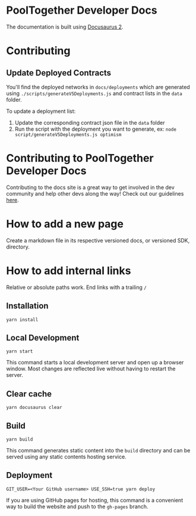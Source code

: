 # PoolTogether Developer Docs

The documentation is built using [Docusaurus 2](https://v2.docusaurus.io/).

# Contributing

## Update Deployed Contracts

You'll find the deployed networks in `docs/deployments` which are generated using `./scripts/generateV5Deployments.js` and contract lists in the `data` folder.

To update a deployment list:

1. Update the corresponding contract json file in the `data` folder
2. Run the script with the deployment you want to generate, ex: `node script/generateV5Deployments.js optimism`

# Contributing to PoolTogether Developer Docs

Contributing to the docs site is a great way to get involved in the dev community and help other devs along the way! Check out our guidelines [here](./CONTRIBUTING.md).

# How to add a new page

Create a markdown file in its respective versioned docs, or versioned SDK, directory.

# How to add internal links

Relative or absolute paths work. End links with a trailing `/`

## Installation

```console
yarn install
```

## Local Development

```console
yarn start
```

This command starts a local development server and open up a browser window. Most changes are reflected live without having to restart the server.

## Clear cache

```console
yarn docusaurus clear
```

## Build

```console
yarn build
```

This command generates static content into the `build` directory and can be served using any static contents hosting service.

## Deployment

```console
GIT_USER=<Your GitHub username> USE_SSH=true yarn deploy
```

If you are using GitHub pages for hosting, this command is a convenient way to build the website and push to the `gh-pages` branch.
